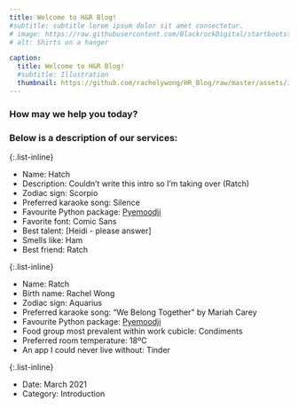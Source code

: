 ```yaml
---
title: Welcome to H&R Blog! 
#subtitle: subtitle lorem ipsum dolor sit amet consectetur.
# image: https://raw.githubusercontent.com/BlackrockDigital/startbootstrap-agency/master/src/assets/img/portfolio/01-full.jpg
# alt: Shirts on a hanger

caption:
  title: Welcome to H&R Blog! 
  #subtitle: Illustration
  thumbnail: https://github.com/rachelywong/HR_Blog/raw/master/assets/img/portfolio/convo.png
---
```


### How may we help you today?
### Below is a description of our services:

{:.list-inline}
- Name: Hatch
- Description: Couldn’t write this intro so I’m taking over (Ratch)
- Zodiac sign: Scorpio
- Preferred karaoke song: Silence
- Favourite Python package: [Pyemoodji](https://github.com/UBC-MDS/pyemoodji)
- Favorite font: Comic Sans
- Best talent: [Heidi - please answer]
- Smells like: Ham
- Best friend: Ratch

{:.list-inline}
- Name: Ratch
- Birth name: Rachel Wong
- Zodiac sign: Aquarius
- Preferred karaoke song: “We Belong Together” by Mariah Carey
- Favourite Python package: [Pyemoodji](https://github.com/UBC-MDS/pyemoodji)
- Food group most prevalent within work cubicle: Condiments
- Preferred room temperature: 18ºC
- An app I could never live without: Tinder


{:.list-inline}
- Date: March 2021
- Category: Introduction

